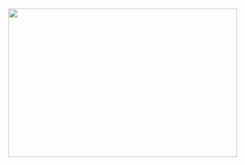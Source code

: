 ###  <p align="center">
  <img width="460" height="300" src=(https://user-images.githubusercontent.com/82829965/223178704-97c96bf8-26ab-4a06-a05c-6a128cd9f478.gif)>
</p>

<!--
**hugoms7/hugoms7** is a ✨ _special_ ✨ repository because its `README.md` (this file) appears on your GitHub profile.

Here are some ideas to get you started:

- 🔭 I’m currently working on ...
- 🌱 I’m currently learning ...
- 👯 I’m looking to collaborate on ...
- 🤔 I’m looking for help with ...
- 💬 Ask me about ...
- 📫 How to reach me: ...
- 😄 Pronouns: ...
- ⚡ Fun fact: ...
-->
